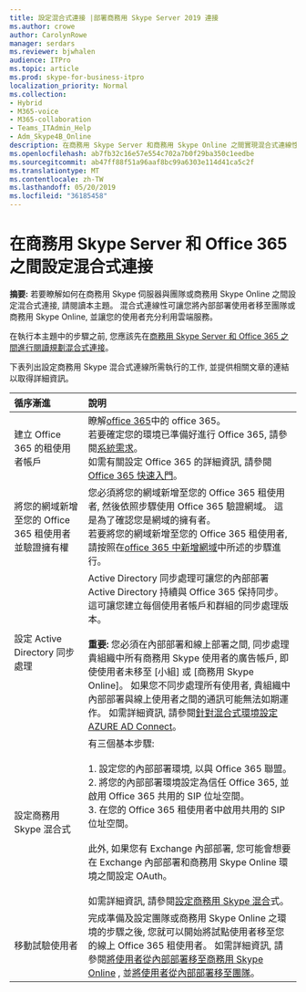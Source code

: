 ```yaml
---
title: 設定混合式連接 |部署商務用 Skype Server 2019 連接
ms.author: crowe
author: CarolynRowe
manager: serdars
ms.reviewer: bjwhalen
audience: ITPro
ms.topic: article
ms.prod: skype-for-business-itpro
localization_priority: Normal
ms.collection:
- Hybrid
- M365-voice
- M365-collaboration
- Teams_ITAdmin_Help
- Adm_Skype4B_Online
description: 在商務用 Skype Server 和商務用 Skype Online 之間實現混合式連線性的指示。
ms.openlocfilehash: ab7fb32c16e57e554c702a7b0f29ba350c1eedbe
ms.sourcegitcommit: ab47ff88f51a96aaf8bc99a6303e114d41ca5c2f
ms.translationtype: MT
ms.contentlocale: zh-TW
ms.lasthandoff: 05/20/2019
ms.locfileid: "36185458"
---
```

# <a name="configure-hybrid-connectivity-between-skype-for-business-server-and-office-365"></a>在商務用 Skype Server 和 Office 365 之間設定混合式連接

**摘要:** 若要瞭解如何在商務用 Skype 伺服器與團隊或商務用 Skype Online 之間設定混合式連接, 請閱讀本主題。  混合式連線性可讓您將內部部署使用者移至團隊或商務用 Skype Online, 並讓您的使用者充分利用雲端服務。
  
在執行本主題中的步驟之前, 您應該先在[商務用 Skype Server 和 Office 365 之間進行閱讀規劃混合式連接](plan-hybrid-connectivity.md)。
  
下表列出設定商務用 Skype 混合式連線所需執行的工作, 並提供相關文章的連結以取得詳細資訊。
  
|循序漸進|說明|
|:-----|:-----|
|建立 Office 365 的租使用者帳戶   <br/> |瞭解[office 365](https://go.microsoft.com/fwlink/p/?LinkId=254980)中的 office 365。  <br/> 若要確定您的環境已準備好進行 Office 365, 請參閱[系統需求](https://products.office.com/en-US/office-system-requirements)。  <br/> 如需有關設定 Office 365 的詳細資訊, 請參閱[Office 365 快速入門](https://go.microsoft.com/fwlink/p/?LinkId=254982)。  <br/> |
|將您的網域新增至您的 Office 365 租使用者並驗證擁有權  <br/> | 您必須將您的網域新增至您的 Office 365 租使用者, 然後依照步驟使用 Office 365 驗證網域。 這是為了確認您是網域的擁有者。 <br/> 若要將您的網域新增至您的 Office 365 租使用者, 請按照在[office 365 中新增網域](https://support.office.com/en-us/article/add-a-domain-to-office-365-6383f56d-3d09-4dcb-9b41-b5f5a5efd611?ui=en-US&rs=en-US&ad=US)中所述的步驟進行。  <br/> |
|設定 Active Directory 同步處理  <br/> |Active Directory 同步處理可讓您的內部部署 Active Directory 持續與 Office 365 保持同步。 這可讓您建立每個使用者帳戶和群組的同步處理版本。  <br/> <br> **重要:** 您必須在內部部署和線上部署之間, 同步處理貴組織中所有商務用 Skype 使用者的廣告帳戶, 即使使用者未移至 [小組] 或 [商務用 Skype Online]。 如果您不同步處理所有使用者, 貴組織中內部部署與線上使用者之間的通訊可能無法如期運作。 如需詳細資訊, 請參閱[針對混合式環境設定 AZURE AD Connect](configure-azure-ad-connect.md)。         |
| 設定商務用 Skype 混合式 | 有三個基本步驟: <br><br> 1. 設定您的內部部署環境, 以與 Office 365 聯盟。 <br> 2. 將您的內部部署環境設定為信任 Office 365, 並啟用 Office 365 共用的 SIP 位址空間。<br> 3. 在您的 Office 365 租使用者中啟用共用的 SIP 位址空間。 <br><br> 此外, 如果您有 Exchange 內部部署, 您可能會想要在 Exchange 內部部署和商務用 Skype Online 環境之間設定 OAuth。 <br> <br>如需詳細資訊, 請參閱[設定商務用 Skype 混合](configure-federation-with-skype-for-business-online.md)式。
|移動試驗使用者  <br/> |完成準備及設定團隊或商務用 Skype Online 之環境的步驟之後, 您就可以開始將試點使用者移至您的線上 Office 365 租使用者。 如需詳細資訊, 請參閱[將使用者從內部部署移至商務用 Skype Online](move-users-from-on-premises-to-skype-for-business-online.md) , 並[將使用者從內部部署移至團隊](move-users-from-on-premises-to-Teams.md)。  <br/> |
